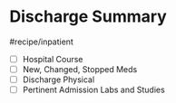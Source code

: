 # Discharge Summary
#recipe/inpatient

- [ ] Hospital Course
- [ ] New, Changed, Stopped Meds
- [ ] Discharge Physical
- [ ] Pertinent Admission Labs and Studies